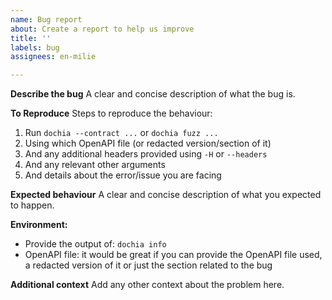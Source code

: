 ```yaml
---
name: Bug report
about: Create a report to help us improve
title: ''
labels: bug
assignees: en-milie

---
```


**Describe the bug**
A clear and concise description of what the bug is.

**To Reproduce**
Steps to reproduce the behaviour:
1. Run `dochia --contract ...` or `dochia fuzz ...`
2. Using which OpenAPI file (or redacted version/section of it)
3. And any additional headers provided using `-H` or `--headers`
4. And any relevant other arguments
5. And details about the error/issue you are facing

**Expected behaviour**
A clear and concise description of what you expected to happen.

**Environment:**
* Provide the output of: `dochia info`
* OpenAPI file: it would be great if you can provide the OpenAPI file used, a redacted version of it or just the section related to the bug

**Additional context**
Add any other context about the problem here.
